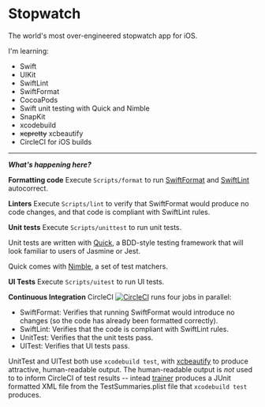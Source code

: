 
# Stopwatch
The world's most over-engineered stopwatch app for iOS.

I'm learning:
- Swift
- UIKit
- SwiftLint
- SwiftFormat
- CocoaPods
- Swift unit testing with Quick and Nimble
- SnapKit
- xcodebuild
- ~~xcpretty~~ xcbeautify
- CircleCI for iOS builds

___

***What's happening here?***

**Formatting code**
Execute `Scripts/format` to run [SwiftFormat](https://github.com/nicklockwood/SwiftFormat/) and [SwiftLint](https://github.com/realm/SwiftLint) autocorrect.

**Linters**
Execute `Scripts/lint` to verify that SwiftFormat would produce no code changes, and that code is compliant with SwiftLint rules.

**Unit tests**
Execute `Scripts/unittest` to run unit tests.

Unit tests are written with [Quick](https://github.com/Quick/Quick), a BDD-style testing framework that will look familiar to users of Jasmine or Jest. 

Quick comes with [Nimble](https://github.com/Quick/Nimble), a set of test matchers.

**UI Tests**
Execute `Scripts/uitest` to run UI tests.

**Continuous Integration**
CircleCI [![CircleCI](https://circleci.com/gh/dgcoffman/Stopwatch/tree/master.svg?style=svg)](https://circleci.com/gh/dgcoffman/Stopwatch/tree/master) runs four jobs in parallel:

- SwiftFormat: Verifies that running SwiftFormat would introduce no changes (so the code has already been formatted correctly).
- SwiftLint: Verifies that the code is compliant with SwiftLint rules.
- UnitTest: Verifies that the unit tests pass.
- UITest: Verifies that UI tests pass.

UnitTest and UITest both use `xcodebuild test`, with [xcbeautify](https://github.com/thii/xcbeautify) to produce attractive, human-readable output. The human-readable output is _not_ used to to inform CircleCI of test results -- intead [trainer](https://github.com/xcpretty/trainer) produces a JUnit formatted XML file from the TestSummaries.plist file that `xcodebuild test` produces. 
